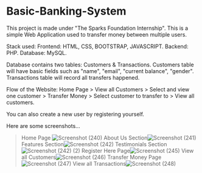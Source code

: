# Basic-Banking-System
This project is made under "The Sparks Foundation Internship".
This is a simple Web Application used to transfer money between multiple users.

Stack used:
Frontend: HTML, CSS, BOOTSTRAP, JAVASCRIPT.
 Backend: PHP.
 Database: MySQL.

Database contains two tables: Customers & Transactions. Customers table will have basic fields such as "name", "email", "current balance", "gender".
 Transactions table will record all transfers happened.
 
 Flow of the Website: 
  Home Page > View all Customers > Select and view one customer > Transfer Money > Select customer to transfer to > View all customers.
 
 You can also create a new user by registering yourself.
 
 Here are some screenshots...
 
> Home Page ![Screenshot (240)](https://user-images.githubusercontent.com/88293497/137202555-cf72ee22-5e1a-4c92-acdd-4824942f79a7.jpg)
> About Us Section![Screenshot (241)](https://user-images.githubusercontent.com/88293497/137205800-6b3d56c8-9499-4dc5-986e-efc04e776d2a.jpg)
> Features Section![Screenshot (242)](https://user-images.githubusercontent.com/88293497/137205818-62272f00-3d6d-4b6d-821c-4f182796982a.jpg)
> Testimonials Section![Screenshot (242) (2)](https://user-images.githubusercontent.com/88293497/137206567-8a65003d-5277-4582-b60e-2863edbbbb5e.jpg)
> Register Here Page![Screenshot (245)](https://user-images.githubusercontent.com/88293497/137206080-21892960-3984-4d1f-b205-60244500299f.jpg)
> View all Customers![Screenshot (246)](https://user-images.githubusercontent.com/88293497/137206097-12e07e99-c546-454c-8c05-f2e9e9d9b237.jpg)
> Transfer Money Page![Screenshot (247)](https://user-images.githubusercontent.com/88293497/137206112-d21ec042-7019-4c13-aa85-3ec45207195e.jpg)
> View all Transactions![Screenshot (248)](https://user-images.githubusercontent.com/88293497/137206134-7292968b-f849-4906-b111-0b3329eb50a9.jpg)


